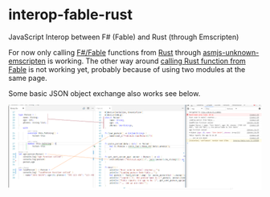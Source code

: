 # interop-fable-rust
JavaScript Interop between F# (Fable) and Rust (through Emscripten)

For now only calling [F#/Fable](http://fable.io/) functions from [Rust](https://www.rust-lang.org/en-US/) through [asmjs-unknown-emscripten](http://www.hellorust.com/emscripten/) is working. The other way around [calling Rust function from Fable](https://github.com/hsharpsoftware/interop-fable-rust/tree/callback) is not working yet, probably because of using two modules at the same page.

Some basic JSON object exchange also works see below.

![Ex](json.PNG "JSON data exchange" )
